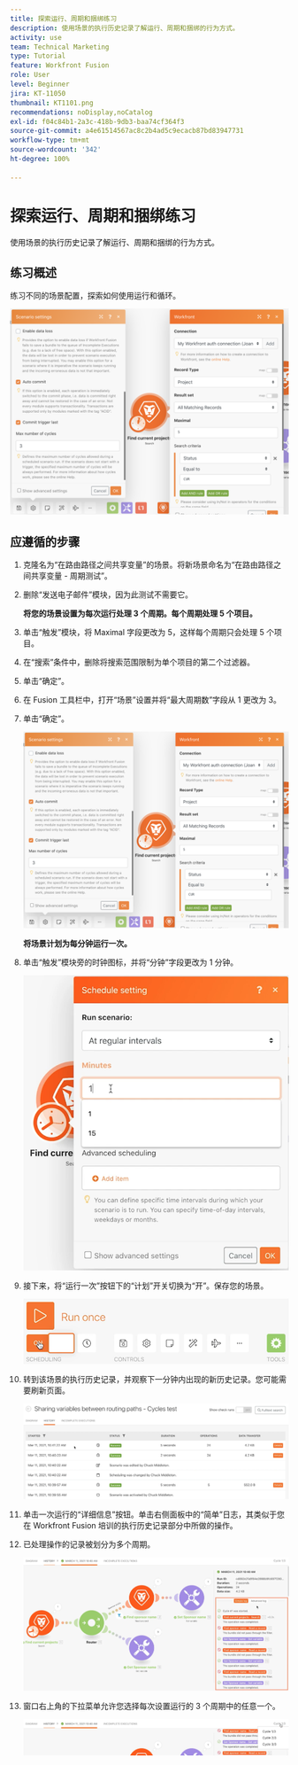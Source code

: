 ```yaml
---
title: 探索运行、周期和捆绑练习
description: 使用场景的执行历史记录了解运行、周期和捆绑的行为方式。
activity: use
team: Technical Marketing
type: Tutorial
feature: Workfront Fusion
role: User
level: Beginner
jira: KT-11050
thumbnail: KT1101.png
recommendations: noDisplay,noCatalog
exl-id: f04c84b1-2a3c-418b-9db3-baa74cf364f3
source-git-commit: a4e61514567ac8c2b4ad5c9ecacb87bd83947731
workflow-type: tm+mt
source-wordcount: '342'
ht-degree: 100%

---
```


# 探索运行、周期和捆绑练习

使用场景的执行历史记录了解运行、周期和捆绑的行为方式。

## 练习概述

练习不同的场景配置，探索如何使用运行和循环。

![探索运行、周期和捆绑图像 1](../12-exercises/assets/exploring-runs-cycles-and-bundles-walkthrough-1.png)

## 应遵循的步骤

1. 克隆名为“在路由路径之间共享变量”的场景。将新场景命名为“在路由路径之间共享变量 - 周期测试”。
1. 删除“发送电子邮件”模块，因为此测试不需要它。

   **将您的场景设置为每次运行处理 3 个周期。每个周期处理 5 个项目。**

1. 单击“触发”模块，将 Maximal 字段更改为 5，这样每个周期只会处理 5 个项目。
1. 在“搜索”条件中，删除将搜索范围限制为单个项目的第二个过滤器。
1. 单击“确定”。

1. 在 Fusion 工具栏中，打开“场景”设置并将“最大周期数”字段从 1 更改为 3。
1. 单击“确定”。

   ![探索运行、周期和捆绑图像 1](../12-exercises/assets/exploring-runs-cycles-and-bundles-walkthrough-1.png)


   **将场景计划为每分钟运行一次。**

1. 单击“触发”模块旁的时钟图标，并将“分钟”字段更改为 1 分钟。

   ![探索运行、周期和捆绑图像 2](../12-exercises/assets/exploring-runs-cycles-and-bundles-walkthrough-2.png)

1. 接下来，将“运行一次”按钮下的“计划”开关切换为“开”。保存您的场景。

   ![探索运行、周期和捆绑图像 3](../12-exercises/assets/exploring-runs-cycles-and-bundles-walkthrough-3.png)

1. 转到该场景的执行历史记录，并观察下一分钟内出现的新历史记录。您可能需要刷新页面。

   ![探索运行、周期和捆绑图像 1](../12-exercises/assets/exploring-runs-cycles-and-bundles-walkthrough-4.png)

1. 单击一次运行的“详细信息”按钮。单击右侧面板中的“简单”日志，其类似于您在 Workfront Fusion 培训的执行历史记录部分中所做的操作。
1. 已处理操作的记录被划分为多个周期。

   ![探索运行、周期和捆绑图像 5](../12-exercises/assets/exploring-runs-cycles-and-bundles-walkthrough-5.png)

1. 窗口右上角的下拉菜单允许您选择每次设置运行的 3 个周期中的任意一个。

   ![探索运行、周期和捆绑图像 6](../12-exercises/assets/exploring-runs-cycles-and-bundles-walkthrough-6.png)
